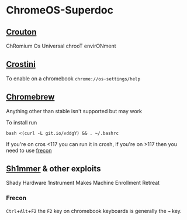 # ChromeOS-Superdoc

## [Crouton](https://github.com/dnschneid/crouton)

ChRomium Os Universal chrooT envirONment

## [Crostini](https://chromeos.dev/en/linux) 

To enable on a chromebook
`chrome://os-settings/help`

## [Chromebrew](https://github.com/chromebrew/chromebrew)

Anything other than stable isn't supported but may work

To install run 

`bash <(curl -L git.io/vddgY) && . ~/.bashrc`

If you're on cros <117 you can run it in crosh, if you're on >117 then you need to use [frecon](https://github.com/Stewarpt/Chromebook-Superdoc#frecon)

## [Sh1mmer](https://github.com/MercuryWorkshop/sh1mmer) & other exploits

Shady Hardware 1nstrument Makes Machine Enrollment Retreat


### Frecon
 `Ctrl`+`Alt`+`F2` the `F2` key on chromebook keyboards is generally the `→` key.

